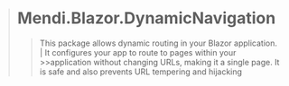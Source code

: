 > # Mendi.Blazor.DynamicNavigation
>>This package allows dynamic routing in your Blazor application. | It configures your app to route to pages within your >>application without changing URLs, making it a single page. It is safe and also prevents URL tempering and hijacking
